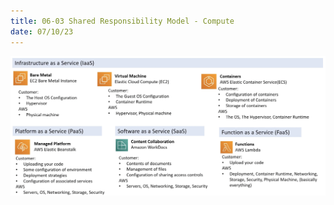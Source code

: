 ```yaml
---
title: 06-03 Shared Responsibility Model - Compute
date: 07/10/23
---
```


![700](images/06_Shared_Responsibility_Model/Shared_Responsibility_Model_Compute.png)
